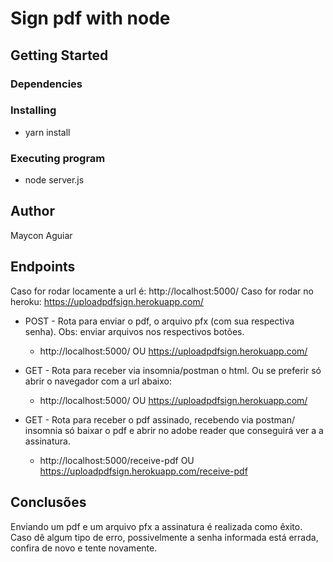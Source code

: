 # Sign pdf with node

## Getting Started

### Dependencies

### Installing

* yarn install

### Executing program

* node server.js

## Author

Maycon Aguiar 

## Endpoints

Caso for rodar locamente a url é:
http://localhost:5000/
Caso for rodar no heroku:
https://uploadpdfsign.herokuapp.com/

* POST - Rota para enviar o pdf, o arquivo pfx (com sua respectiva senha). Obs: enviar arquivos nos respectivos botões.
    * http://localhost:5000/ OU https://uploadpdfsign.herokuapp.com/

* GET - Rota para receber via insomnia/postman o html. Ou se preferir só abrir o navegador com a url abaixo:
    * http://localhost:5000/ OU https://uploadpdfsign.herokuapp.com/

* GET - Rota para receber o pdf assinado, recebendo via postman/ insomnia só baixar o pdf e abrir no adobe reader que conseguirá ver a a assinatura.
    * http://localhost:5000/receive-pdf OU https://uploadpdfsign.herokuapp.com/receive-pdf

## Conclusões

Enviando um pdf e um arquivo pfx a assinatura é realizada como êxito. Caso dê algum tipo de erro, possivelmente a senha informada está errada, confira de novo e tente novamente.
